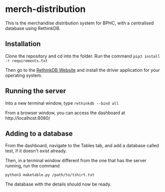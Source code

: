 # merch-distribution

This is the merchandise distribution system for BPHC, with a centralised database using RethinkDB.

## Installation

Clone the repository and cd into the folder.
Run the command `pip3 install -r requirements.txt`

Then go to the [RethinkDB Website](https://www.rethinkdb.com/docs/install/) and install the driver application for your operating system.

## Running the server

Into a new terminal window, type `rethinkdb --bind all`

From a browser window, you can access the dashboard at http://localhost:8080/

## Adding to a database

From the dashboard, navigate to the Tables tab, and add a database called test, if it doesn't exist already.

Then, in a terminal window different from the one that has the server running, run the command

`python3 maketable.py /path/to/tshirt.txt`

The database with the details should now be ready.


